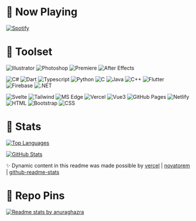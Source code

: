 # 🌌 Now Playing

[![Spotify](https://novatorem-az-21.vercel.app/api/spotify)](https://open.spotify.com/user/Az21)

# 🚀 Toolset

![Illustrator](https://img.shields.io/badge/Vector-Illustrator-fff?style=for-the-badge&logo=adobe%20illustrator&logoColor=fff)
![Photoshop](https://img.shields.io/badge/Raster-Photoshop-fff?style=for-the-badge&logo=adobe%20photoshop&logoColor=fff)
![Premiere](https://img.shields.io/badge/Video-Premiere%20Pro-fff?style=for-the-badge&logo=adobe%20premiere%20pro&logoColor=fff)
![After Effects](https://img.shields.io/badge/Animate-After%20Effects-fff?style=for-the-badge&logo=adobe%20after%20effects&logoColor=fff)

![C#](https://img.shields.io/badge/Lang-C%20Sharp-fff?style=for-the-badge&logo=c%20sharp&logoColor=fff)
![Dart](https://img.shields.io/badge/Lang-Dart-fff?style=for-the-badge&logo=dart&logoColor=fff)
![Typescript](https://img.shields.io/badge/Lang-Typescript-fff?style=for-the-badge&logo=typescript&logoColor=fff)
![Python](https://img.shields.io/badge/Lang-Python-fff?style=for-the-badge&logo=python&logoColor=fff)
![C](https://img.shields.io/badge/Lang-C-fff?style=for-the-badge&logo=c&logoColor=fff)
![Java](https://img.shields.io/badge/Lang-Java-fff?style=for-the-badge&logo=java&logoColor=fff)
![C++](https://img.shields.io/badge/Lang-C++-fff?style=for-the-badge&logo=c%2B%2B&logoColor=fff)
![Flutter](https://img.shields.io/badge/SDK-Flutter-fff?style=for-the-badge&logo=flutter&logoColor=fff)
![Firebase](https://img.shields.io/badge/DEV-Firebase-fff?style=for-the-badge&logo=firebase&logoColor=fff)
![.NET](https://img.shields.io/badge/Framework-.NET-fff?style=for-the-badge&logo=.net&logoColor=fff)

![Svelte](https://img.shields.io/badge/Framework-Svelte-fff?style=for-the-badge&logo=svelte&logoColor=fff)
![Tailwind](https://img.shields.io/badge/Library-Tailwind%20CSS-fff?style=for-the-badge&logo=tailwind%20css&logoColor=fff)
![MS Edge](https://img.shields.io/badge/Debug-MS%20Edge-fff?style=for-the-badge&logo=microsoft%20edge&logoColor=fff)
![Vercel](https://img.shields.io/badge/Deploy-Vercel-fff?style=for-the-badge&logo=vercel&logoColor=fff)
![Vue3](https://img.shields.io/badge/Framework-Vue-fff?style=for-the-badge&logo=vue%20dot%20js&logoColor=fff)
![GitHub Pages](https://img.shields.io/badge/Deploy-Github%20Pages-fff?style=for-the-badge&logo=github&logoColor=fff)
![Netlify](https://img.shields.io/badge/Deploy-Netlify-fff?style=for-the-badge&logo=netlify&logoColor=fff)
![HTML](https://img.shields.io/badge/Markup-HTML-fff?style=for-the-badge&logo=html5&logoColor=fff)
![Bootstrap](https://img.shields.io/badge/Library-Bootstrap-fff?style=for-the-badge&logo=bootstrap&logoColor=fff)
![CSS](https://img.shields.io/badge/Style-CSS-fff?style=for-the-badge&logo=css3&logoColor=fff)

# 🎴 Stats

[![Top Languages](https://github-readme-stats-az-21.vercel.app/api/top-langs/?username=Az-21&hide=jupyter%20notebook&langs_count=8&layout=compact&theme=dark)](https://github.com/Az-21/github-readme-stats)

[![GitHub Stats](https://github-readme-stats-az-21.vercel.app/api?username=Az-21&count_private=true&show_icons=true&theme=dark)](https://github.com/Az-21/github-readme-stats)

✨ Dynamic content in this readme was made possible by [vercel](https://github.com/vercel/vercel) | [novatorem](https://github.com/novatorem/novatorem) | [github-readme-stats](https://github.com/anuraghazra/github-readme-stats)

# 🌸 Repo Pins

[![Readme stats by anuraghazra](https://github-readme-stats-az-21.vercel.app/api/pin/?username=Az-21&repo=flutter-snippets&theme=dark)](https://github.com/Az-21/flutter-snippets)
